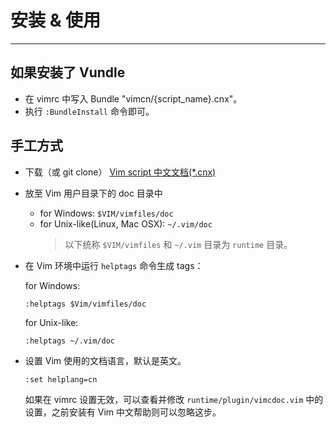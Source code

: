 
# 安装 & 使用

----

## 如果安装了 Vundle

* 在 vimrc 中写入 Bundle "vimcn/{script_name}.cnx"。
* 执行 <code>:BundleInstall</code> 命令即可。

## 手工方式

* 下载（或 git clone） [Vim script 中文文档(*.cnx)](https://github.com/vimcn)
* 放至 Vim 用户目录下的 doc 目录中

  * for Windows: `$VIM/vimfiles/doc`
  * for Unix-like(Linux, Mac OSX): `~/.vim/doc`
    > 以下统称 `$VIM/vimfiles` 和 `~/.vim` 目录为 `runtime` 目录。
* 在 Vim 环境中运行 `helptags` 命令生成 tags：

  for Windows:

  ```
  :helptags $Vim/vimfiles/doc
  ```

  for Unix-like:

  ```
  :helptags ~/.vim/doc
  ```

* 设置 Vim 使用的文档语言，默认是英文。

  ```
  :set helplang=cn
  ```

  如果在 vimrc 设置无效，可以查看并修改 `runtime/plugin/vimcdoc.vim`
  中的设置，之前安装有 Vim 中文帮助则可以忽略这步。
